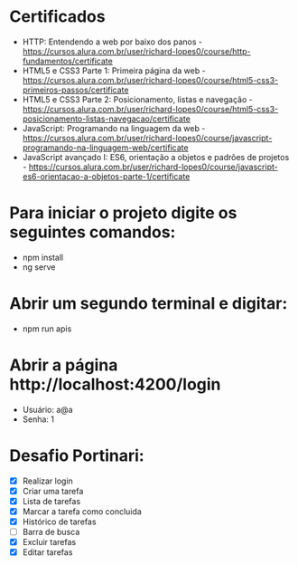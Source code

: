 # Certificados
* HTTP: Entendendo a web por baixo dos panos - https://cursos.alura.com.br/user/richard-lopes0/course/http-fundamentos/certificate
* HTML5 e CSS3 Parte 1: Primeira página da web - https://cursos.alura.com.br/user/richard-lopes0/course/html5-css3-primeiros-passos/certificate
* HTML5 e CSS3 Parte 2: Posicionamento, listas e navegação - https://cursos.alura.com.br/user/richard-lopes0/course/html5-css3-posicionamento-listas-navegacao/certificate
* JavaScript: Programando na linguagem da web - https://cursos.alura.com.br/user/richard-lopes0/course/javascript-programando-na-linguagem-web/certificate
* JavaScript avançado I: ES6, orientação a objetos e padrões de projetos - https://cursos.alura.com.br/user/richard-lopes0/course/javascript-es6-orientacao-a-objetos-parte-1/certificate

# Para iniciar o projeto digite os seguintes comandos:
* npm install
* ng serve

# Abrir um segundo terminal e digitar:
* npm run apis

# Abrir a página http://localhost:4200/login
* Usuário: a@a
* Senha: 1

# Desafio Portinari:
- [x] Realizar login 
- [x] Criar uma tarefa
- [x] Lista de tarefas
- [x] Marcar a tarefa como concluida
- [x] Histórico de tarefas
- [ ] Barra de busca 
- [x] Excluir tarefas
- [x] Editar tarefas
